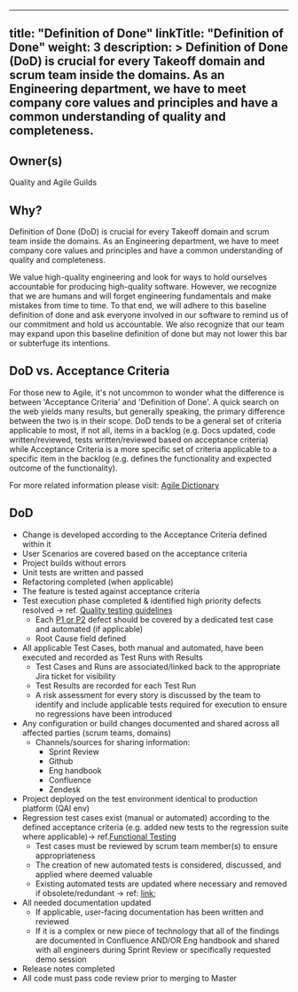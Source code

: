 
---
title: "Definition of Done"
linkTitle: "Definition of Done"
weight: 3
description: >
  Definition of Done (DoD) is crucial for every Takeoff domain and scrum team inside the domains. As an Engineering department, we have to meet company core values and principles and have a common understanding of quality and completeness.
---

## Owner(s)
Quality and Agile Guilds

## Why?
Definition of Done (DoD) is crucial for every Takeoff domain and scrum team inside the domains. As an Engineering department, we have to meet company core values and principles and have a common understanding of quality and completeness.

We value high-quality engineering and look for ways to hold ourselves accountable for producing high-quality software. However, we recognize that we are humans and will forget engineering fundamentals and make mistakes from time to time. To that end, we will adhere to this baseline definition of done and ask everyone involved in our software to remind us of our commitment and hold us accountable.
We also recognize that our team may expand upon this baseline definition of done but may not lower this bar or subterfuge its intentions.

## DoD vs. Acceptance Criteria
For those new to Agile, it's not uncommon to wonder what the difference is between 'Acceptance Criteria' and 'Definition of Done'. A quick search on the web yields many results, but generally speaking, the primary difference between the two is in their scope. DoD tends to be a general set of criteria applicable to most, if not all, items in a backlog 
(e.g. Docs updated, code written/reviewed, tests written/reviewed based on acceptance criteria) while Acceptance Criteria is a more specific set of criteria applicable to a specific item in the backlog (e.g. defines the functionality and expected outcome of the functionality).

For more related information please visit: [Agile Dictionary](https://takeofftech.atlassian.net/wiki/spaces/AG/pages/1277001729/Agile+Dictionary)

## DoD
- Change is developed according to the Acceptance Criteria defined within it
- User Scenarios are covered based on the acceptance criteria
- Project builds without errors
- Unit tests are written and passed
- Refactoring completed (when applicable)
- The feature is tested against acceptance criteria
- Test execution phase completed & identified high priority defects resolved → ref. [Quality testing guidelines](https://engineering-handbook.takeofftech.org/docs/guilds/quality/quality-and-testing-guidelines/qual_n_test_guidelines/)
    - Each [P1 or P2](https://takeofftech.atlassian.net/wiki/spaces/~406080379/pages/2840200201/Proposed+Incident+Management+Process+Changes) defect should be covered by a dedicated test case and automated (if applicable)
    - Root Cause field defined
- All applicable Test Cases, both manual and automated, have been executed and recorded as Test Runs with Results
    - Test Cases and Runs are associated/linked back to the appropriate Jira ticket for visibility
    - Test Results are recorded for each Test Run
    - A risk assessment for every story is discussed by the team to identify and include applicable tests required for execution to ensure no regressions have been introduced
- Any configuration or build changes documented and shared across all affected parties (scrum teams, domains)
    - Channels/sources for sharing information:
        - Sprint Review
        - Github
        - Eng handbook
        - Confluence
        - Zendesk
- Project deployed on the test environment identical to production platform (QAI env)
- Regression test cases exist (manual or automated) according to the defined acceptance criteria (e.g. added new tests to the regression suite where applicable)→ ref.[Functional Testing](https://engineering-handbook.takeofftech.org/docs/guilds/quality/functional-testing-process-/functional_testing_process/)
    - Test cases must be reviewed by scrum team member(s) to ensure appropriateness
    - The creation of new automated tests is considered, discussed, and applied where deemed valuable
    - Existing automated tests are updated where necessary and removed if obsolete/redundant → ref: [link](https://www.ontestautomation.com/on-including-automation-in-your-definition-of-done/);
- All needed documentation updated
    - If applicable, user-facing documentation has been written and reviewed
    - If it is a complex or new piece of technology that all of the findings are documented in Confluence AND/OR Eng handbook and shared with all engineers during Sprint Review or specifically requested demo session
- Release notes completed
- All code must pass code review prior to merging to Master